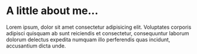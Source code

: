 # A little about me...

Lorem ipsum, dolor sit amet consectetur adipisicing elit. Voluptates corporis adipisci quisquam ab sunt reiciendis et consectetur, consequuntur laborum dolorum delectus expedita numquam illo perferendis quas incidunt, accusantium dicta unde.